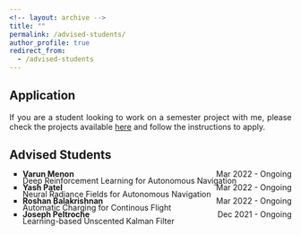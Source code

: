 ```yaml
---
<!-- layout: archive -->
title: ""
permalink: /advised-students/
author_profile: true
redirect_from:
  - /advised-students
---
```


<head>
<style>
p.advisedstudents {
  text-align: justify;
}
div.title {
  text-align: left;
  font-weight: bold;
}
div.description {
  text-align: left;
  opacity: 0.8;
}
</style>
</head>


## Application

<p class="advisedstudents">If you are a student looking to work on a semester project with me, please check the projects available <a href="https://wp.nyu.edu/arpl/master-projects/">here</a> and follow the instructions to apply.</p>

## Advised Students

<p class="advisedstudents">
<ul style="list-style-type:square">
  <li style="line-height: 50%"><span style="float:left;"><b>Varun Menon</b></span><span style="float:right;">Mar 2022 - Ongoing</span></li>
  <li style="list-style: none; padding-bottom=3em">Deep Reinforcement Learning for Autonomous Navigation</li>
  <li style="line-height: 50%"><span style="float:left;"><b>Yash Patel</b></span><span style="float:right;">Mar 2022 - Ongoing</span></li>
  <li style="list-style: none; padding-bottom=3em">Neural Radiance Fields for Autonomous Navigation</li>
  <li style="line-height: 50%"><span style="float:left;"><b>Roshan Balakrishnan</b></span><span style="float:right;">Mar 2022 - Ongoing</span></li>
  <li style="list-style: none; padding-bottom=3em">Automatic Charging for Continous Flight</li>  
  <li style="line-height: 50%"><span style="float:left;"><b>Joseph Peltroche</b></span><span style="float:right;">Dec 2021 - Ongoing</span></li>
  <li style="list-style: none; padding-bottom=3em">Learning-based Unscented Kalman Filter</li>
</ul>
</p>
